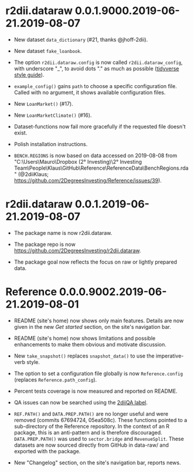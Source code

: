 # r2dii.dataraw 0.0.1.9000.2019-06-21.2019-08-07

* New dataset `data_dictionary` (#21, thanks @jhoff-2dii).

* New dataset `fake_loanbook`.

* The option `r2dii.dataraw.config` is now called `r2dii.dataraw_config`, with underscore "_", to avoid dots "." as much as possible ([tidyverse style guide](https://style.tidyverse.org/files.html#names)).

* `example_config()` gains `path` to choose a specific configuration file. Called with no argument, it shows available configuration files.

* New `LoanMarket()` (#17).

* New `LoanMarketClimate()` (#16).

* Dataset-functions now fail more gracefully if the requested file doesn't exist.

* Polish installation instructions.

* `BENCH.REGIONS` is now based on data accessed on 2019-08-08 from "C:\Users\Mauro\Dropbox (2° Investing)\2° Investing Team\People\Klaus\GitHub\Reference\ReferenceData\BenchRegions.rda" (@2diiKlaus; https://github.com/2DegreesInvesting/Reference/issues/39).

# r2dii.dataraw 0.0.1.2019-06-21.2019-08-07

* The package name is now r2dii.dataraw.

* The package repo is now https://github.com/2DegreesInvesting/r2dii.dataraw.

* The package goal now reflects the focus on raw or lightly prepared data.

# Reference 0.0.0.9002.2019-06-21.2019-08-01

* README (site's home) now shows only main features. Details are now given in the new _Get started_ section, on the site's navigation bar.

* README (site's home) now shows limitations and possible enhancements to make them obvious and motivate discussion.

* New `take_snapshot()` replaces `snapshot_data()` to use the imperative-verb style.

* The option to set a configuration file globally is now `Reference.config` (replaces `Reference.path_config`). 

* Percent tests coverage is now measured and reported on README.

* QA issues can now be searched using the [2diiQA label](https://github.com/2DegreesInvesting/Reference/search?q=label%3A2diiQA+is%3Aopen&type=Issues).

* `REF.PATH()` and `DATA.PREP.PATH()` are no longer useful and were removed
(commits 67694724, 05ea508c). These functions pointed to a sub-directory of the Reference
repository. In the context of an R package, this is an anti-pattern and is
therefore discouraged. `DATA.PREP.PATH()` was used to `sector.bridge` and `RevenueSplit`. These datasets are now sourced directly from GitHub in data-raw/ and exported with the package.

* New "Changelog" section, on the site's navigation bar, reports news.

